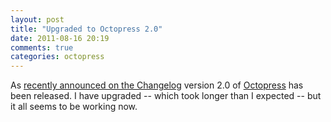 ```yaml
---
layout: post
title: "Upgraded to Octopress 2.0"
date: 2011-08-16 20:19
comments: true
categories: octopress
---
```


As
[recently announced on the Changelog](http://thechangelog.com/post/8230553977/octopress-a-blogging-framework-for-hackers) version 2.0 of
[Octopress](http://octopress.org/) has been released. I have upgraded -- which took longer than I expected -- but
it all seems to be working now.
